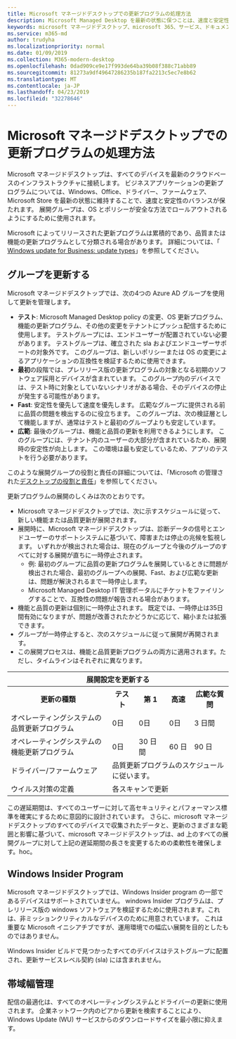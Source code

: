 ```yaml
---
title: Microsoft マネージドデスクトップでの更新プログラムの処理方法
description: Microsoft Managed Desktop を最新の状態に保つことは、速度と安定性のバランスになります。
keywords: microsoft マネージドデスクトップ、microsoft 365、サービス、ドキュメント
ms.service: m365-md
author: trudyha
ms.localizationpriority: normal
ms.date: 01/09/2019
ms.collection: M365-modern-desktop
ms.openlocfilehash: 0dad909ce9e17f993de64ba39b08f388c71abb89
ms.sourcegitcommit: 81273a9df49647286235b187fa2213c5ec7e8b62
ms.translationtype: MT
ms.contentlocale: ja-JP
ms.lasthandoff: 04/23/2019
ms.locfileid: "32278646"
---
```

# <a name="how-updates-are-handled-in-microsoft-managed-desktop"></a>Microsoft マネージドデスクトップでの更新プログラムの処理方法


<!--This topic is the target for a "Learn more" link in the Admin Portal (aka.ms/update-rings); do not delete.-->

<!--Update management -->

Microsoft マネージドデスクトップは、すべてのデバイスを最新のクラウドベースのインフラストラクチャに接続します。 ビジネスアプリケーションの更新プログラムについては、Windows、Office、ドライバー、ファームウェア、Microsoft Store を最新の状態に維持することで、速度と安定性のバランスが保たれます。 展開グループは、OS とポリシーが安全な方法でロールアウトされるようにするために使用されます。 

Microsoft によってリリースされた更新プログラムは累積的であり、品質または機能の更新プログラムとして分類される場合があります。
詳細については、「 [Windows update for Business: update types](https://docs.microsoft.com/windows/deployment/update/waas-manage-updates-wufb#update-types)」を参照してください。 

## <a name="update-groups"></a>グループを更新する

Microsoft マネージドデスクトップでは、次の4つの Azure AD グループを使用して更新を管理します。

- **テスト**: Microsoft Managed Desktop policy の変更、OS 更新プログラム、機能の更新プログラム、その他の変更をテナントにプッシュ配信するために使用します。 テストグループには、エンドユーザーが配置されていない必要があります。 テストグループは、確立された sla およびエンドユーザーサポートの対象外です。 このグループは、新しいポリシーまたは OS の変更によるアプリケーションの互換性を検証するために使用できます。  
- **最初**の段階では、プレリリース版の更新プログラムの対象となる初期のソフトウェア採用とデバイスが含まれています。 このグループ内のデバイスでは、テスト時に対象としていないシナリオがある場合、そのデバイスの停止が発生する可能性があります。
- **Fast**: 安定性を優先して速度を優先します。 広範なグループに提供される前に品質の問題を検出するのに役立ちます。 このグループは、次の検証層として機能しますが、通常はテストと最初のグループよりも安定しています。 
- **広範**: 最後のグループは、機能と品質の更新を利用できるようにします。 このグループには、テナント内のユーザーの大部分が含まれているため、展開時の安定性が向上します。 この環境は最も安定しているため、アプリのテストを行う必要があります。 

このような展開グループの役割と責任の詳細については、「Microsoft の管理された[デスクトップの役割と責任](../intro/roles-and-responsibilities.md)」を参照してください。

更新プログラムの展開のしくみは次のとおりです。
- Microsoft マネージドデスクトップでは、次に示すスケジュールに従って、新しい機能または品質更新が展開されます。
- 展開時に、Microsoft マネージドデスクトップは、診断データの信号とエンドユーザーのサポートシステムに基づいて、障害または停止の兆候を監視します。 いずれかが検出された場合は、現在のグループと今後のグループのすべてに対する展開が直ちに一時停止されます。
    - 例: 最初のグループに品質の更新プログラムを展開しているときに問題が検出された場合、最初のグループへの展開、Fast、および広範な更新は、問題が解決されるまで一時停止します。
    - Microsoft Managed Desktop IT 管理ポータルにチケットをファイリングすることで、互換性の問題が報告される場合があります。
- 機能と品質の更新は個別に一時停止されます。 既定では、一時停止は35日間有効になりますが、問題が改善されたかどうかに応じて、縮小または拡張できます。
- グループが一時停止すると、次のスケジュールに従って展開が再開されます。
- この展開プロセスは、機能と品質更新プログラムの両方に適用されます。ただし、タイムラインはそれぞれに異なります。

<table>
<tr><th colspan="5">展開設定を更新する</th></tr>
<tr><th>更新の種類</th><th>テスト</th><th>第 1</th><th>高速</th><th>広範な質問</th></tr>
<tr><td>オペレーティングシステムの品質更新プログラム</td><td>0日</td><td>0日</td><td>0日</td><td>3 日間</td></tr>
<tr><td>オペレーティングシステムの機能更新プログラム</td><td>0日</td><td>30 日間</td><td>60 日</td><td>90 日</td></tr>
<tr><td>ドライバー/ファームウェア</td><td colspan="4">品質更新プログラムのスケジュールに従います。</td></tr>
<tr><td>ウイルス対策の定義</td><td colspan="4">各スキャンで更新</td></tr>
</table>

この遅延期間は、すべてのユーザーに対して高セキュリティとパフォーマンス標準を確実にするために意図的に設計されています。 さらに、microsoft マネージドデスクトップのすべてのデバイスで収集されたデータと、更新のさまざまな範囲と影響に基づいて、microsoft マネージドデスクトップは、ad 上のすべての展開グループに対して上記の遅延期間の長さを変更するための柔軟性を確保します。hoc。

## <a name="windows-insider-program"></a>Windows Insider Program

Microsoft マネージドデスクトップでは、Windows Insider program の一部であるデバイスはサポートされていません。 windows Insider プログラムは、プレリリース版の windows ソフトウェアを検証するために使用されます。これは、非ミッションクリティカルなデバイスのために用意されています。 これは重要な Microsoft イニシアチブですが、運用環境での幅広い展開を目的としたものではありません。 

Windows Insider ビルドで見つかったすべてのデバイスはテストグループに配置され、更新サービスレベル契約 (sla) には含まれません。

## <a name="bandwidth-management"></a>帯域幅管理

配信の最適化は、すべてのオペレーティングシステムとドライバーの更新に使用されます。 企業ネットワーク内のピアから更新を検索することにより、Windows Update (WU) サービスからのダウンロードサイズを最小限に抑えます。


